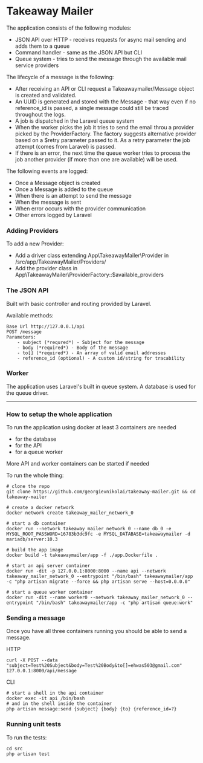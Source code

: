# Takeaway Mailer

The application consists of the following modules: 
 - JSON API over HTTP - receives requests for async mail sending and adds them to a queue
 - Command handler - same as the JSON API but CLI
 - Queue system - tries to send the message through the available mail service providers

The lifecycle of a message is the following: 

 - After receiving an API or CLI request a Takeawaymailer/Message object is created and validated.
 - An UUID is generated and stored with the Message - that way even if no reference_id is passed, a single message could still be traced throughout the logs.
 - A job is dispatched in the Laravel queue system
 - When the worker picks the job it tries to send the email throu a provider picked by the ProviderFactory. The factory suggests alternative provider based on a $retry parameter passed to it. As a retry parameter the job attempt (comes from Laravel) is passed.
 - If there is an error, the next time the queue worker tries to process the job another provider (if more than one are available) will be used.
 
 The following events are logged:
 - Once a Message object is created
 - Once a Message is added to the queue
 - When there is an attempt to send the message
 - When the message is sent
 - When error occurs with the provider communication
 - Other errors logged by Laravel

### Adding Providers

To add a new Provider:
- Add a driver class extending App\TakeawayMailer\Provider in /src/app/TakeawayMailer/Providers/
- Add the provider class in App\TakeawayMailer\ProviderFactory::$available_providers

### The JSON API

Built with basic controller and routing provided by Laravel.

Available methods:

```
Base Url http://127.0.0.1/api 
POST /message
Parameters:
    - subject (*requred*) - Subject for the message
    - body (*required*) - Body of the message
    - to[] (*required*) - An array of valid email addresses
    - reference_id (optional) - A custom id/string for tracability
```

### Worker

The application uses Laravel's built in queue system. 
A database is used for the queue driver.

---

### How to setup the whole application

To run the application using docker at least 3 containers are needed

- for the database
- for the API 
- for a queue worker

More API and worker containers can be started if needed

To run the whole thing:

```
# clone the repo
git clone https://github.com/georgievnikolai/takeaway-mailer.git && cd takeaway-mailer 

# create a docker network
docker network create takeaway_mailer_network_0

# start a db container
docker run --network takeaway_mailer_network_0 --name db_0 -e MYSQL_ROOT_PASSWORD=16783b3dc9fc -e MYSQL_DATABASE=takeawaymailer -d mariadb/server:10.3

# build the app image
docker build -t takeawaymailer/app -f ./app.Dockerfile .

# start an api server container 
docker run -dit -p 127.0.0.1:8000:8000 --name api --network takeaway_mailer_network_0 --entrypoint "/bin/bash" takeawaymailer/app -c "php artisan migrate --force && php artisan serve --host=0.0.0.0"

# start a queue worker container
docker run -dit --name worker0 --network takeaway_mailer_network_0 --entrypoint "/bin/bash" takeawaymailer/app -c "php artisan queue:work"
```

### Sending a message

Once you have all three containers running you should be able to send a message.

HTTP
```
curl -X POST --data "subject=Test%20Subject&body=Test%20Body&to[]=ehwas503@gmail.com" 127.0.0.1:8000/api/message
```

CLI
```
# start a shell in the api container
docker exec -it api /bin/bash
# and in the shell inside the container
php artisan message:send {subject} {body} {to} {reference_id=?}
```

### Running unit tests

To run the tests:

```
cd src
php artisan test
```
